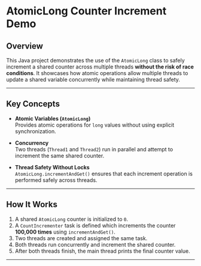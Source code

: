 # AtomicLong Counter Increment Demo

## Overview

This Java project demonstrates the use of the `AtomicLong` class to safely increment a shared counter across multiple threads **without the risk of race conditions**. It showcases how atomic operations allow multiple threads to update a shared variable concurrently while maintaining thread safety.

---

## Key Concepts

- **Atomic Variables (`AtomicLong`)**  
  Provides atomic operations for `long` values without using explicit synchronization.

- **Concurrency**  
  Two threads (`Thread1` and `Thread2`) run in parallel and attempt to increment the same shared counter.

- **Thread Safety Without Locks**  
  `AtomicLong.incrementAndGet()` ensures that each increment operation is performed safely across threads.

---
## How It Works

1. A shared `AtomicLong` counter is initialized to `0`.
2. A `CountIncrementer` task is defined which increments the counter **100,000 times** using `incrementAndGet()`.
3. Two threads are created and assigned the same task.
4. Both threads run concurrently and increment the shared counter.
5. After both threads finish, the main thread prints the final counter value.

---
